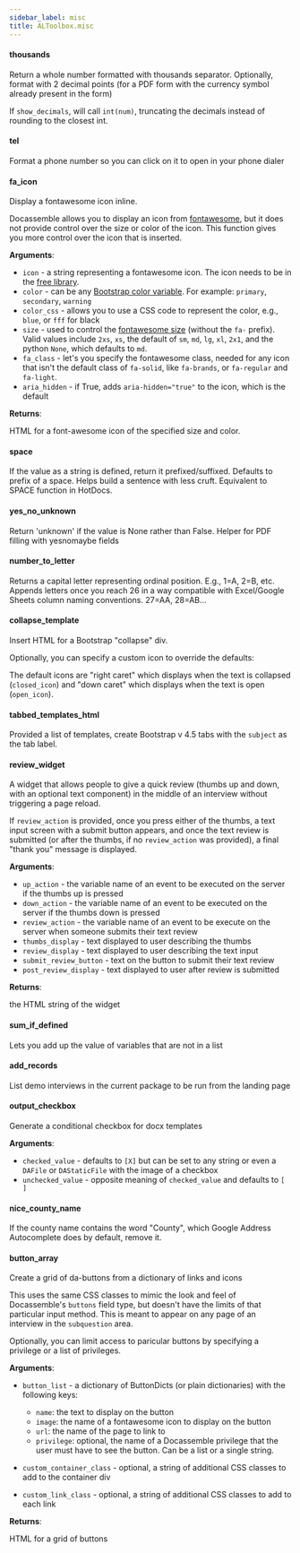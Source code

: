 ```yaml
---
sidebar_label: misc
title: ALToolbox.misc
---
```


#### thousands

Return a whole number formatted with thousands separator.
Optionally, format with 2 decimal points (for a PDF form with the
currency symbol already present in the form)

If `show_decimals`, will call `int(num)`, truncating the decimals instead of
rounding to the closest int.

#### tel

Format a phone number so you can click on it to open in your phone dialer

#### fa\_icon

Display a fontawesome icon inline.

Docassemble allows you to display an icon from [fontawesome](https://fontawesome.com),
but it does not provide control over the size or color of the icon. This function gives
you more control over the icon that is inserted.

**Arguments**:

- `icon` - a string representing a fontawesome icon. The icon needs to be in the
  [free library](https://fontawesome.com/search?o=r&amp;m=free).
- `color` - can be any [Bootstrap color variable](https://getbootstrap.com/docs/4.0/utilities/colors).
  For example: `primary`, `secondary`, `warning`
- `color_css` - allows you to use a CSS code to represent the color, e.g., `blue`, or ``fff`` for black
- `size` - used to control the [fontawesome size](https://fontawesome.com/v6.0/docs/web/style/size)
  (without the `fa-` prefix). Valid values include `2xs`, `xs`, the default of `sm`,
  `md`, `lg`, `xl`, `2x1`, and the python `None`, which defaults to `md`.
- `fa_class` - let&#x27;s you specify the fontawesome class, needed for any icon that isn&#x27;t
  the default class of `fa-solid`, like `fa-brands`, or `fa-regular` and `fa-light`.
- `aria_hidden` - if True, adds `aria-hidden="true"` to the icon, which is the default
  

**Returns**:

  HTML for a font-awesome icon of the specified size and color.

#### space

If the value as a string is defined, return it prefixed/suffixed. Defaults to prefix
of a space. Helps build a sentence with less cruft. Equivalent to SPACE function in
HotDocs.

#### yes\_no\_unknown

Return &#x27;unknown&#x27; if the value is None rather than False. Helper for PDF filling with
yesnomaybe fields

#### number\_to\_letter

Returns a capital letter representing ordinal position. E.g., 1=A, 2=B, etc. Appends letters
once you reach 26 in a way compatible with Excel/Google Sheets column naming conventions. 27=AA, 28=AB...

#### collapse\_template

Insert HTML for a Bootstrap &quot;collapse&quot; div.

Optionally, you can specify a custom icon to override the defaults:

The default icons are &quot;right caret&quot; which displays when the text is collapsed (`closed_icon`) and
&quot;down caret&quot; which displays when the text is open (`open_icon`).

#### tabbed\_templates\_html

Provided a list of templates, create Bootstrap v 4.5 tabs with the `subject` as the tab label.

#### review\_widget

A widget that allows people to give a quick review (thumbs up and down, with an optional text
component) in the middle of an interview without triggering a page reload.

If `review_action` is provided, once you press either of the thumbs, a text input screen with
a submit button appears, and once the text review is submitted (or after the thumbs, if no
`review_action` was provided), a final &quot;thank you&quot; message is displayed.

**Arguments**:

- `up_action` - the variable name of an event to be executed on the server if the
  thumbs up is pressed
- `down_action` - the variable name of an event to be executed on the server if the
  thumbs down is pressed
- `review_action` - the variable name of an event to be execute on the
  server when someone submits their text review
- `thumbs_display` - text displayed to user describing the thumbs
- `review_display` - text displayed to user describing the text input
- `submit_review_button` - text on the button to submit their text review
- `post_review_display` - text displayed to user after review is submitted

**Returns**:

  the HTML string of the widget

#### sum\_if\_defined

Lets you add up the value of variables that are not in a list

#### add\_records

List demo interviews in the current package to be run from the landing page

#### output\_checkbox

Generate a conditional checkbox for docx templates

**Arguments**:

- `checked_value` - defaults to `[X]` but can be set to any string or even a `DAFile` or `DAStaticFile`
  with the image of a checkbox
- `unchecked_value` - opposite meaning of `checked_value` and defaults to `[  ]`

#### nice\_county\_name

If the county name contains the word &quot;County&quot;, which Google Address
Autocomplete does by default, remove it.

#### button\_array

Create a grid of da-buttons from a dictionary of links and icons

This uses the same CSS classes to mimic the look and feel of Docassemble&#x27;s `buttons` field type, but
doesn&#x27;t have the limits of that particular input method. This is meant to appear
on any page of an interview in the `subquestion` area.

Optionally, you can limit access to paricular buttons by specifying a privilege or a list
of privileges.

**Arguments**:

- `button_list` - a dictionary of ButtonDicts (or plain dictionaries) with the following keys:
  - `name`: the text to display on the button
  - `image`: the name of a fontawesome icon to display on the button
  - `url`: the name of the page to link to
  - `privilege`: optional, the name of a Docassemble privilege that the user must have to see the button. Can be a list or a single string.
  
- `custom_container_class` - optional, a string of additional CSS classes to add to the container div
- `custom_link_class` - optional, a string of additional CSS classes to add to each link
  

**Returns**:

  HTML for a grid of buttons


